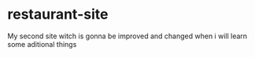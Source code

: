 # restaurant-site

My second site witch is gonna be improved and changed when i will learn some aditional things
